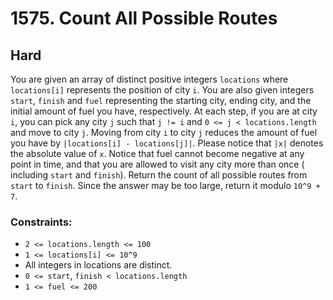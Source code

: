# 1575. Count All Possible Routes

## Hard

You are given an array of distinct positive integers `locations` where `locations[i]` represents the position of
city `i`. You are also given integers `start`, `finish` and `fuel` representing the starting city, ending city, and the
initial amount of fuel you have, respectively. At each step, if you are at city `i`, you can pick any city `j` such
that `j != i` and `0 <= j < locations.length` and move to city `j`. Moving from city `i` to city `j` reduces the amount
of fuel you have by `|locations[i] - locations[j]|`. Please notice that `|x|` denotes the absolute value of `x`. Notice
that fuel cannot become negative at any point in time, and that you are allowed to visit any city more than once (
including `start` and `finish`). Return the count of all possible routes from `start` to `finish`. Since the answer may
be too large, return it modulo `10^9 + 7`.

### Constraints:

- `2 <= locations.length <= 100`
- `1 <= locations[i] <= 10^9`
- All integers in locations are distinct.
- `0 <= start`, `finish < locations.length`
- `1 <= fuel <= 200`
